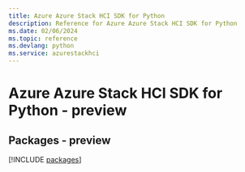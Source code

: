 ```yaml
---
title: Azure Azure Stack HCI SDK for Python
description: Reference for Azure Azure Stack HCI SDK for Python
ms.date: 02/06/2024
ms.topic: reference
ms.devlang: python
ms.service: azurestackhci
---
```

# Azure Azure Stack HCI SDK for Python - preview
## Packages - preview
[!INCLUDE [packages](azure-stack-hci-index.md)]